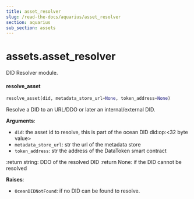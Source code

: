 ```yaml
---
title: asset_resolver
slug: /read-the-docs/aquarius/asset_resolver
section: aquarius
sub_section: assets
---
```

<a name="assets.asset_resolver"></a>
# assets.asset\_resolver

DID Resolver module.

<a name="assets.asset_resolver.resolve_asset"></a>
#### resolve\_asset

```python
resolve_asset(did, metadata_store_url=None, token_address=None)
```

Resolve a DID to an URL/DDO or later an internal/external DID.

**Arguments**:

- `did`: the asset id to resolve, this is part of the ocean
DID did:op:<32 byte value>
- `metadata_store_url`: str the url of the metadata store
- `token_address`: str the address of the DataToken smart contract

:return string: DDO of the resolved DID
:return None: if the DID cannot be resolved

**Raises**:

- `OceanDIDNotFound`: if no DID can be found to resolve.


